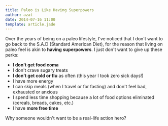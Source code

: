 ```yaml
---
title: Paleo is Like Having Superpowers
author: azat
date: 2014-07-16 11:00
template: article.jade
---
```


Over the years of being on a paleo lifestyle, I've noticed that I don't want to go back to the S.A.D (Standard American Diet), for the reason that living on paleo feel is akin to **having superpowers**. I just don't want to give up these perks:

* **I don't get food coma**
* I don't crave sugary treats
* **I don't get cold or flu** as often (this year I took zero sick days!)
* I have more energy
* I can skip meals (when I travel or for fasting) and don't feel bad, exhausted or anxious
* I spend less time shopping because a lot of food options eliminated (cereals, breads, cakes, etc.)
* I have **more free time**

Why someone wouldn't want to be a real-life action hero?